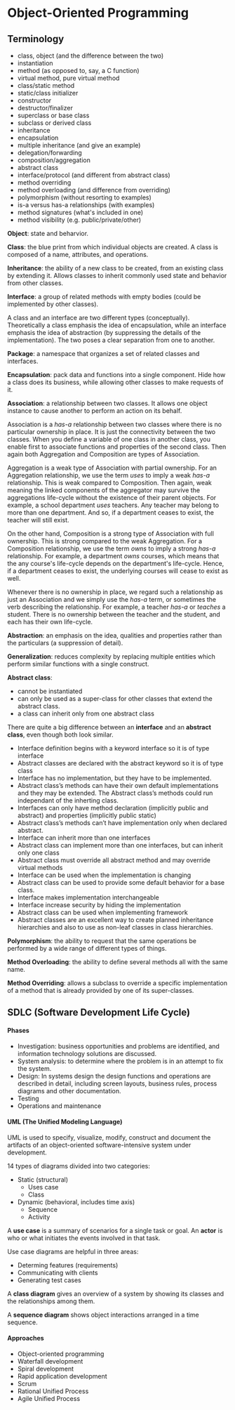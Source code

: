 # Object-Oriented Programming

## Terminology

- class, object (and the difference between the two)
- instantiation
- method (as opposed to, say, a C function)
- virtual method, pure virtual method
- class/static method
- static/class initializer
- constructor
- destructor/finalizer
- superclass or base class
- subclass or derived class
- inheritance
- encapsulation
- multiple inheritance (and give an example)
- delegation/forwarding
- composition/aggregation
- abstract class
- interface/protocol (and different from abstract class)
- method overriding
- method overloading (and difference from overriding)
- polymorphism (without resorting to examples)
- is-a versus has-a relationships (with examples)
- method signatures (what's included in one)
- method visibility (e.g. public/private/other)

**Object**: state and beharvior.

**Class**: the blue print from which individual objects are created. A class is composed of a name, attributes, and operations.

**Inheritance**: the ability of a new class to be created, from an existing class by extending it. Allows classes to inherit commonly used state and behavior from other classes.

**Interface**: a group of related methods with empty bodies (could be implemented by other classes).

A class and an interface are two different types (conceptually). Theoretically a class emphasis the idea of encapsulation, while an interface emphasis the idea of abstraction (by suppressing the details of the implementation). The two poses a clear separation from one to another.

**Package**: a namespace that organizes a set of related classes and interfaces.

**Encapsulation**: pack data and functions into a single component. Hide how a class does its business, while allowing other classes to make requests of it.

**Association**: a relationship between two classes. It allows one object instance to cause another to perform an action on its behalf.

Association is a *has-a* relationship between two classes where there is no particular ownership in place. It is just the connectivity between the two classes. When you define a variable of one class in another class, you enable first to associate functions and properties of the second class. Then again  both Aggregation and Composition are types of Association.

Aggregation is a weak type of Association with partial ownership. For an Aggregation relationship, we use the term *uses* to imply a weak *has-a* relationship. This is weak compared to Composition. Then again, weak meaning the linked components of the aggregator may survive the aggregations life-cycle without the existence of their parent objects. For example, a school department *uses* teachers. Any teacher may belong to more than one department. And so, if a department ceases to exist, the teacher will still exist.

On the other hand, Composition is a strong type of Association with full ownership. This is strong compared to the weak Aggregation. For a Composition relationship, we use the term *owns* to imply a strong *has-a* relationship. For example, a department *owns* courses, which means that the any course's life-cycle depends on the department's life-cycle. Hence, if a department ceases to exist, the underlying courses will cease to exist as well.

Whenever there is no ownership in place, we regard such a relationship as just an Association and we simply use the *has-a* term, or sometimes the verb describing the relationship. For example, a teacher *has-a* or *teaches* a student. There is no ownership between the teacher and the student, and each has their own life-cycle.

**Abstraction**: an emphasis on the idea, qualities and properties rather than the particulars (a suppression of detail).

**Generalization**: reduces complexity by replacing multiple entities which perform similar functions with a single construct.

**Abstract class**:

- cannot be instantiated
- can only be used as a super-class for other classes that extend the abstract class.
- a class can inherit only from one abstract class

There are quite a big difference between an **interface** and an **abstract class**, even though both look similar.

- Interface definition begins with a keyword interface so it is of type interface
- Abstract classes are declared with the abstract keyword so it is of type class
- Interface has no implementation, but they have to be implemented.
- Abstract class’s methods can have their own default implementations and they may be extended. The Abstract class’s methods could run independant of the inherting class.
- Interfaces can only have method declaration (implicitly public and abstract) and properties (implicitly public static)
- Abstract class’s methods can’t have implementation only when declared abstract.
- Interface can inherit more than one interfaces
- Abstract class can implement more than one interfaces, but can inherit only one class
- Abstract class must override all abstract method and may override virtual methods
- Interface can be used when the implementation is changing
- Abstract class can be used to provide some default behavior for a base class.
- Interface makes implementation interchangeable
- Interface increase security by hiding the implementation
- Abstract class can be used when implementing framework
- Abstract classes are an excellent way to create planned inheritance hierarchies and also to use as non-leaf classes in class hierarchies.

**Polymorphism**: the ability to request that the same operations be performed by a wide range of different types of things.

**Method Overloading**: the ability to define several methods all with the same name.

**Method Overriding**: allows a subclass to override a specific implementation of a method that is already provided by one of its super-classes.

## SDLC (Software Development Life Cycle)

#### Phases

- Investigation: business opportunities and problems are identified, and information technology solutions are discussed.
- System analysis: to determine where the problem is in an attempt to fix the system.
- Design: In systems design the design functions and operations are described in detail, including screen layouts, business rules, process diagrams and other documentation.
- Testing
- Operations and maintenance

#### UML (The Unified Modeling Language)

UML is used to specify, visualize, modify, construct and document the artifacts of an object-oriented software-intensive system under development.

14 types of diagrams divided into two categories:

- Static (structural)
    - Uses case
    - Class
- Dynamic (behavioral, includes time axis)
    - Sequence
    - Activity

A **use case** is a summary of scenarios for a single task or goal. An **actor** is who or what initiates the events involved in that task.

Use case diagrams are helpful in three areas:

- Determing features (requirements)
- Communicating with clients
- Generating test cases

A **class diagram** gives an overview of a system by showing its classes and the relationships among them.

A **sequence diagram** shows object interactions arranged in a time sequence.

#### Approaches

- Object-oriented programming
- Waterfall development
- Spiral development
- Rapid application development
- Scrum
- Rational Unified Process
- Agile Unified Process